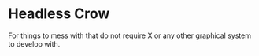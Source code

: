Headless Crow
=============

For things to mess with that do not require X or any other graphical system to develop with.
